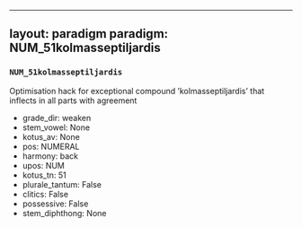 
---
layout: paradigm
paradigm: NUM_51kolmasseptiljardis
---
### ` NUM_51kolmasseptiljardis `

Optimisation hack for exceptional compound ’kolmasseptiljardis’ that inflects in all parts with agreement
* grade_dir: weaken
* stem_vowel: None
* kotus_av: None
* pos: NUMERAL
* harmony: back
* upos: NUM
* kotus_tn: 51
* plurale_tantum: False
* clitics: False
* possessive: False
* stem_diphthong: None
